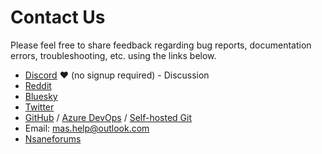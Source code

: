 # Contact Us

Please feel free to share feedback regarding bug reports, documentation errors, troubleshooting, etc. using the links below.

-   [Discord](https://discord.gg/j2yFsV5ZVC) ❤️ (no signup required) - Discussion
-   [Reddit](https://www.reddit.com/r/MAS_Activator/)
-   [Bluesky](https://bsky.app/profile/massgrave.dev)
-   [Twitter](https://twitter.com/massgravel)
-   [GitHub](https://github.com/massgravel/Microsoft-Activation-Scripts) / [Azure DevOps](https://dev.azure.com/massgrave/_git/Microsoft-Activation-Scripts) / [Self-hosted Git](https://git.activated.win/massgrave/Microsoft-Activation-Scripts)
-   Email: mas.help@outlook.com
-   [Nsaneforums](https://nsaneforums.com/topic/316668--)
